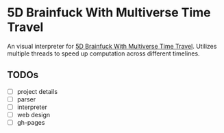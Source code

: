 # 5D Brainfuck With Multiverse Time Travel

An visual interpreter for [5D Brainfuck With Multiverse Time Travel](https://esolangs.org/wiki/5D_Brainfuck_With_Multiverse_Time_Travel). Utilizes multiple threads to speed up computation across different timelines.

## TODOs

- [ ] project details
- [ ] parser
- [ ] interpreter
- [ ] web design
- [ ] gh-pages
